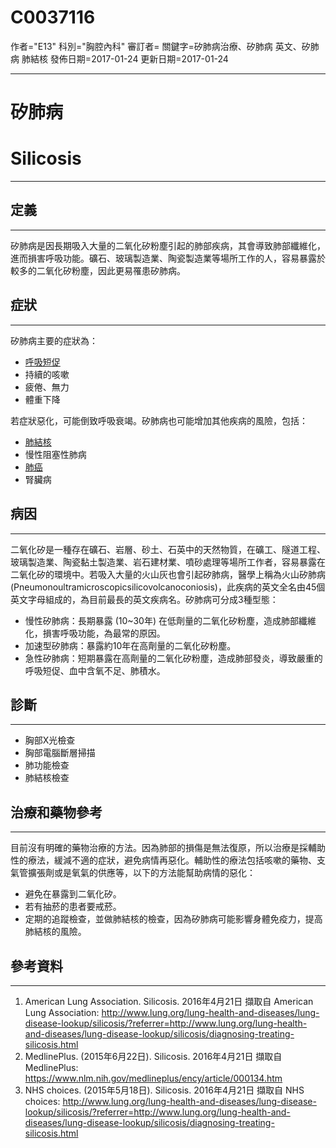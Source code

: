 # C0037116
作者="E13"
科別="胸腔內科"
審訂者=
關鍵字=矽肺病治療、矽肺病 英文、矽肺病 肺結核
發佈日期=2017-01-24
更新日期=2017-01-24

----------
# 矽肺病
# Silicosis
----------
## 定義
----------

矽肺病是因長期吸入大量的二氧化矽粉塵引起的肺部疾病，其會導致肺部纖維化，進而損害呼吸功能。礦石、玻璃製造業、陶瓷製造業等場所工作的人，容易暴露於較多的二氧化矽粉塵，因此更易罹患矽肺病。 

## 症狀
----------

矽肺病主要的症狀為：

- [呼吸短促](C0013404X)
- 持續的咳嗽
- 疲倦、無力
- 體重下降

若症狀惡化，可能倒致呼吸衰竭。矽肺病也可能增加其他疾病的風險，包括：

- [肺結核](C0041327)
- 慢性阻塞性肺病
- [肺癌](C1306460)
- 腎臟病 
## 病因
----------

二氧化矽是一種存在礦石、岩層、砂土、石英中的天然物質，在礦工、隧道工程、玻璃製造業、陶瓷黏土製造業、岩石建材業、噴砂處理等場所工作者，容易暴露在二氧化矽的環境中。若吸入大量的火山灰也會引起矽肺病，醫學上稱為火山矽肺病 (Pneumonoultramicroscopicsilicovolcanoconiosis)，此疾病的英文全名由45個英文字母組成的，為目前最長的英文疾病名。矽肺病可分成3種型態：

- 慢性矽肺病：長期暴露 (10~30年) 在低劑量的二氧化矽粉塵，造成肺部纖維化，損害呼吸功能，為最常的原因。
- 加速型矽肺病：暴露約10年在高劑量的二氧化矽粉塵。
- 急性矽肺病：短期暴露在高劑量的二氧化矽粉塵，造成肺部發炎，導致嚴重的呼吸短促、血中含氧不足、肺積水。
## 診斷
----------
- 胸部X光檢查
- 胸部電腦斷層掃描
- 肺功能檢查
- 肺結核檢查 
## 治療和藥物參考
----------

目前沒有明確的藥物治療的方法。因為肺部的損傷是無法復原，所以治療是採輔助性的療法，緩減不適的症狀，避免病情再惡化。輔助性的療法包括咳嗽的藥物、支氣管擴張劑或是氧氣的供應等，以下的方法能幫助病情的惡化：

- 避免在暴露到二氧化矽。
- 若有抽菸的患者要戒菸。
- 定期的追蹤檢查，並做肺結核的檢查，因為矽肺病可能影響身體免疫力，提高肺結核的風險。 
## 參考資料
----------
1. American Lung Association. Silicosis. 2016年4月21日 擷取自 American Lung Association: 
  http://www.lung.org/lung-health-and-diseases/lung-disease-lookup/silicosis/?referrer=http://www.lung.org/lung-health-and-diseases/lung-disease-lookup/silicosis/diagnosing-treating-silicosis.html
2. MedlinePlus. (2015年6月22日). Silicosis. 2016年4月21日 擷取自 MedlinePlus: 
  https://www.nlm.nih.gov/medlineplus/ency/article/000134.htm
3. NHS choices. (2015年5月18日). Silicosis. 2016年4月21日 擷取自 NHS choices: 
  http://www.lung.org/lung-health-and-diseases/lung-disease-lookup/silicosis/?referrer=http://www.lung.org/lung-health-and-diseases/lung-disease-lookup/silicosis/diagnosing-treating-silicosis.html

